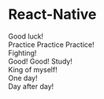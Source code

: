 # React-Native      
Good luck!  
Practice Practice Practice!  
Fighting!    
Good! Good! Study!   
King of myself!  
One day!  
Day after day!
